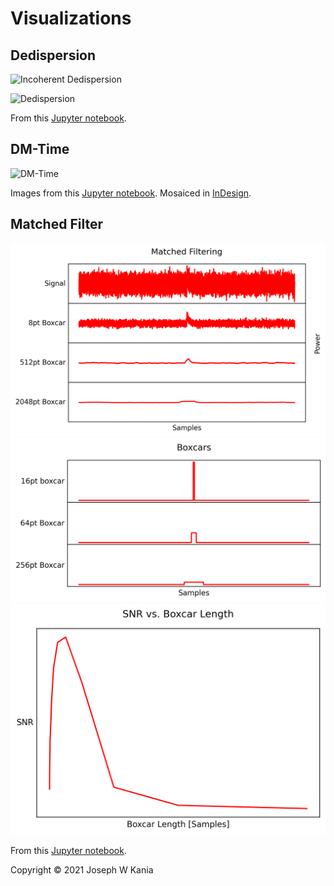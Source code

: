 # Visualizations

## Dedispersion

![Incoherent Dedispersion](https://github.com/josephwkania/visualizations/blob/master/Dedispersion/Incoherent_Dedispersion.png)

![Dedispersion](https://github.com/josephwkania/visualizations/blob/master/Dedispersion/Dedispersion.png)

From this [Jupyter notebook](https://github.com/josephwkania/visualizations/blob/master/Dedispersion/Dedispersion.ipynb).

## DM-Time 

![DM-Time](https://github.com/josephwkania/visualizations/blob/master/dm_time/DM-Time.png)

Images from this [Jupyter notebook](https://github.com/josephwkania/visualizations/blob/master/dm_time/DM_time_bowtie-cupy.ipynb).
Mosaiced in [InDesign](https://github.com/josephwkania/visualizations/blob/master/dm_time/dm-time.indd).


## Matched Filter

![DM-Time](https://github.com/josephwkania/visualizations/blob/master/matched_filter/matched_filter.png)
![DM-Time](https://github.com/josephwkania/visualizations/blob/master/matched_filter/boxcars.png)
![DM-Time](https://github.com/josephwkania/visualizations/blob/master/matched_filter/SNR.png)

From this [Jupyter notebook](https://github.com/josephwkania/visualizations/blob/master/matched_filter/boxcar_search.ipynb).

Copyright :copyright: 2021 Joseph W Kania
